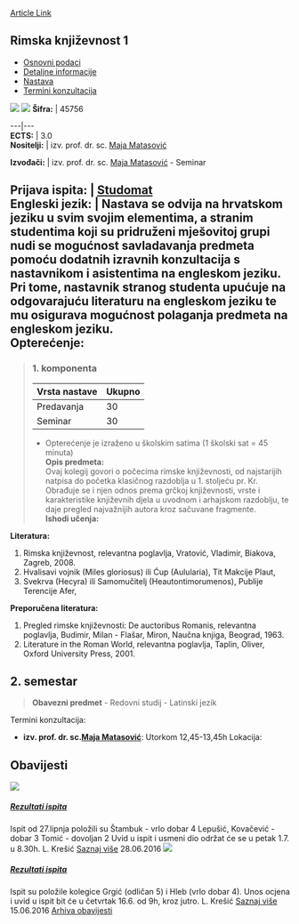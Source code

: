 [Article Link](https://www.fhs.hr/predmet/rimknj1)

## Rimska književnost 1
  * [Osnovni podaci](https://www.fhs.hr/predmet/rimknj1#v1id-523816_502761_1_0 "Osnovni podaci")
  * [Detaljne informacije](https://www.fhs.hr/predmet/rimknj1#v1id-523816_502761_1_1 "Detaljne informacije")
  * [Nastava](https://www.fhs.hr/predmet/rimknj1#v1id-523816_502761_1_2 "Nastava")
  * [Termini konzultacija](https://www.fhs.hr/predmet/rimknj1#v1id-523816_502761_1_3 "Termini konzultacija")


[![](https://www.fhs.hr/img/flags/gif/hr.gif)](https://www.fhs.hr/predmet/rimknj1) [![](https://www.fhs.hr/img/flags/gif/gb.gif)](https://www.fhs.hr/en/course/latlit1)
**Šifra:** |  45756  
  
---|---  
**ECTS:** |  3.0   
**Nositelji:** |  izv. prof. dr. sc. [Maja Matasović](https://www.fhs.hr/djelatnik/maja.matasovic)   
  
**Izvođači:** |  izv. prof. dr. sc. [Maja Matasović](https://www.fhs.hr/djelatnik/maja.matasovic) - Seminar  
  
**Prijava ispita:** |  [Studomat](http://www.isvu.hr/studomat)  
**Engleski jezik:** |  Nastava se odvija na hrvatskom jeziku u svim svojim elementima, a stranim studentima koji su pridruženi mješovitoj grupi nudi se mogućnost savladavanja predmeta pomoću dodatnih izravnih konzultacija s nastavnikom i asistentima na engleskom jeziku. Pri tome, nastavnik stranog studenta upućuje na odgovarajuću literaturu na engleskom jeziku te mu osigurava mogućnost polaganja predmeta na engleskom jeziku.   
**Opterećenje:**  
---  
> ### 1. komponenta
> | Vrsta nastave | Ukupno  
> ---|---  
> Predavanja | 30  
> Seminar | 30  
> * Opterećenje je izraženo u školskim satima (1 školski sat = 45 minuta)   
**Opis predmeta:**  
> Ovaj kolegij govori o počecima rimske književnosti, od najstarijih natpisa do početka klasičnog razdoblja u 1. stoljeću pr. Kr. Obrađuje se i njen odnos prema grčkoj književnosti, vrste i karakteristike književnih djela u uvodnom i arhajskom razdoblju, te daje pregled najvažnijih autora kroz sačuvane fragmente.  
**Ishodi učenja:**  

  
**Literatura:**  
  1. Rimska književnost, relevantna poglavlja, Vratović, Vladimir, Biakova, Zagreb, 2008. 
  2. Hvalisavi vojnik (Miles gloriosus) ili Ćup (Aulularia), Tit Makcije Plaut, 
  3. Svekrva (Hecyra) ili Samomučitelj (Heautontimorumenos), Publije Terencije Afer, 

  
**Preporučena literatura:**  
  1. Pregled rimske književnosti: De auctoribus Romanis, relevantna poglavlja, Budimir, Milan - Flašar, Miron, Naučna knjiga, Beograd, 1963.
  2. Literature in the Roman World, relevantna poglavlja, Taplin, Oliver, Oxford University Press, 2001.

  
**2. semestar**  
---  
> **Obavezni predmet** - Redovni studij - Latinski jezik  
>   
Termini konzultacija: 
  * **izv. prof. dr. sc.[Maja Matasović](https://www.fhs.hr/djelatnik/maja.matasovic)**: 
Utorkom 12,45-13,45h
Lokacija: 


## Obavijesti
[ ![](https://www.fhs.hr/_pub/themes_static/hrstud2024/default/img/default_news.jpg) ](https://www.fhs.hr/predmet/rimknj1?@=20u5f#news_78581)
#####  [Rezultati ispita](https://www.fhs.hr/predmet/rimknj1?@=20u5f#news_78581)
Ispit od 27.lipnja položili su Štambuk - vrlo dobar 4 Lepušić, Kovačević - dobar 3 Tomić - dovoljan 2 Uvid u ispit i usmeni dio održat će se u petak 1.7. u 8.30h. L. Krešić 
[Saznaj više](https://www.fhs.hr/predmet/rimknj1?@=20u5f#news_78581)
28.06.2016
[ ![](https://www.fhs.hr/_pub/themes_static/hrstud2024/default/img/default_news.jpg) ](https://www.fhs.hr/predmet/rimknj1?@=20tqx#news_78581)
#####  [Rezultati ispita](https://www.fhs.hr/predmet/rimknj1?@=20tqx#news_78581)
Ispit su položile kolegice Grgić (odličan 5) i Hleb (vrlo dobar 4). Unos ocjena i uvid u ispit bit će u četvrtak 16.6. od 9h, kroz jutro. L. Krešić 
[Saznaj više](https://www.fhs.hr/predmet/rimknj1?@=20tqx#news_78581)
15.06.2016
[Arhiva obavijesti](https://www.fhs.hr/predmet/rimknj1?@=20own#news_78581 "Arhiva obavijesti")
